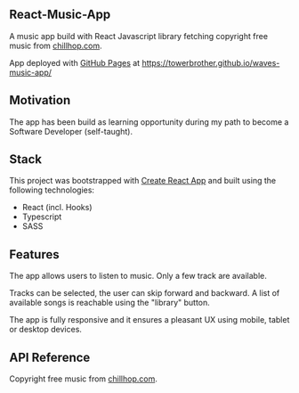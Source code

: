 ## React-Music-App

A music app build with React Javascript library fetching copyright free music from [chillhop.com](https://chillhop.com/).

App deployed with [GitHub Pages](https://pages.github.com/) at https://towerbrother.github.io/waves-music-app/

## Motivation

The app has been build as learning opportunity during my path to become a Software Developer (self-taught).

## Stack

This project was bootstrapped with [Create React App](https://github.com/facebook/create-react-app) and built using the following technologies:

- React (incl. Hooks)
- Typescript
- SASS

## Features

The app allows users to listen to music. Only a few track are available.

Tracks can be selected, the user can skip forward and backward. A list of available songs is reachable using the "library" button.

The app is fully responsive and it ensures a pleasant UX using mobile, tablet or desktop devices.

## API Reference

Copyright free music from [chillhop.com](https://chillhop.com/).
